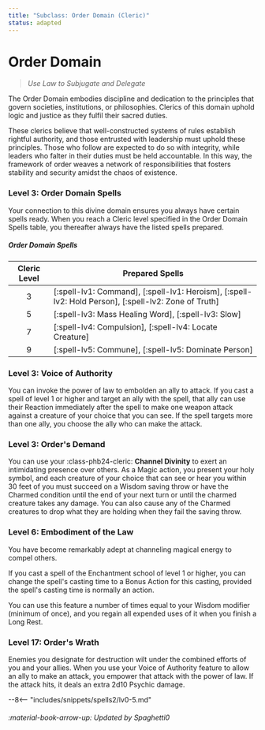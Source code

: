 ```yaml
---
title: "Subclass: Order Domain (Cleric)"
status: adapted
---
```


<p style="display:none">
Use Law to Subjugate and Delegate
</p>

# Order Domain

> *Use Law to Subjugate and Delegate*

The Order Domain embodies discipline and dedication to the principles that govern societies, institutions, or philosophies. Clerics of this domain uphold logic and justice as they fulfil their sacred duties.

These clerics believe that well-constructed systems of rules establish rightful authority, and those entrusted with leadership must uphold these principles. Those who follow are expected to do so with integrity, while leaders who falter in their duties must be held accountable. In this way, the framework of order weaves a network of responsibilities that fosters stability and security amidst the chaos of existence.

### Level 3: Order Domain Spells

Your connection to this divine domain ensures you always have certain spells ready. When you reach a Cleric level specified in the Order Domain Spells table, you thereafter always have the listed spells prepared.

##### Order Domain Spells

| Cleric Level | Prepared Spells |
| :-: | --- |
| 3 | [:spell-lv1: Command], [:spell-lv1: Heroism], [:spell-lv2: Hold Person], [:spell-lv2: Zone of Truth] |
| 5 | [:spell-lv3: Mass Healing Word], [:spell-lv3: Slow] |
| 7 | [:spell-lv4: Compulsion], [:spell-lv4: Locate Creature] |
| 9 | [:spell-lv5: Commune], [:spell-lv5: Dominate Person] |

### Level 3: Voice of Authority

You can invoke the power of law to embolden an ally to attack. If you cast a spell of level 1 or higher and target an ally with the spell, that ally can use their Reaction immediately after the spell to make one weapon attack against a creature of your choice that you can see. If the spell targets more than one ally, you choose the ally who can make the attack.

### Level 3: Order's Demand

You can use your :class-phb24-cleric: **Channel Divinity** to exert an intimidating presence over others. As a Magic action, you present your holy symbol, and each creature of your choice that can see or hear you within 30 feet of you must succeed on a Wisdom saving throw or have the Charmed condition until the end of your next turn or until the charmed creature takes any damage. You can also cause any of the Charmed creatures to drop what they are holding when they fail the saving throw.

### Level 6: Embodiment of the Law

You have become remarkably adept at channeling magical energy to compel others.

If you cast a spell of the Enchantment school of level 1 or higher, you can change the spell's casting time to a Bonus Action for this casting, provided the spell's casting time is normally an action.

You can use this feature a number of times equal to your Wisdom modifier (minimum of once), and you regain all expended uses of it when you finish a Long Rest.

### Level 17: Order's Wrath

Enemies you designate for destruction wilt under the combined efforts of you and your allies. When you use your Voice of Authority feature to allow an ally to make an attack, you empower that attack with the power of law. If the attack hits, it deals an extra 2d10 Psychic damage.

--8<-- "includes/snippets/spells2/lv0-5.md"

###### :material-book-arrow-up: Updated by *Spaghetti0* 